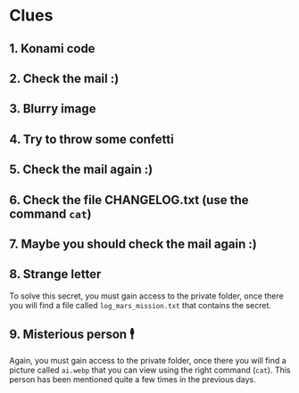 # Clues

## 1. Konami code

## 2. Check the mail :)

## 3. Blurry image

## 4. Try to throw some confetti

## 5. Check the mail again :)

## 6. Check the file CHANGELOG.txt (use the command `cat`)

## 7. Maybe you should check the mail again :)

## 8. Strange letter

To solve this secret, you must gain access to the private folder, once there you
will find a file called `log_mars_mission.txt` that contains the secret.

## 9. Misterious person 🕴️

Again, you must gain access to the private folder, once there you will find a
picture called `ai.webp` that you can view using the right command (`cat`).
This person has been mentioned quite a few times in the previous days.
